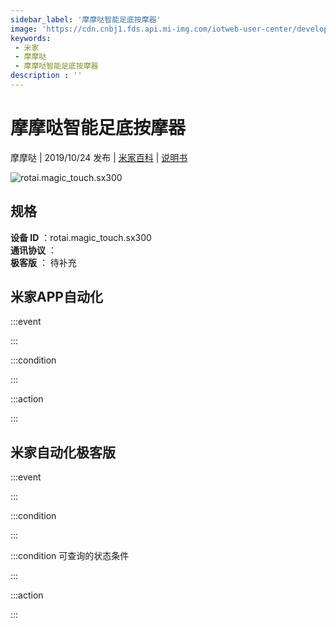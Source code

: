 ```yaml
---
sidebar_label: '摩摩哒智能足底按摩器'
image: 'https://cdn.cnbj1.fds.api.mi-img.com/iotweb-user-center/developer_1679047612967rag9Mixe.png?GalaxyAccessKeyId=AKVGLQWBOVIRQ3XLEW&Expires=9223372036854775807&Signature=osznpHium31S4dSmqe2rgvk+Dlw='
keywords: 
 - 米家
 - 摩摩哒
 - 摩摩哒智能足底按摩器
description : ''
---
```

# 摩摩哒智能足底按摩器

摩摩哒 | 2019/10/24 发布 | [米家百科](https://home.mi.com/webapp/content/baike/product/index.html?model=rotai.magic_touch.sx300) | [说明书](https://home.mi.com/views/introduction.html?model=rotai.magic_touch.sx300&region=cn)

![rotai.magic_touch.sx300](https://cdn.cnbj1.fds.api.mi-img.com/iotweb-user-center/developer_1679047612967rag9Mixe.png?GalaxyAccessKeyId=AKVGLQWBOVIRQ3XLEW&Expires=9223372036854775807&Signature=osznpHium31S4dSmqe2rgvk+Dlw=)

## 规格  
> 
**设备 ID** ：rotai.magic_touch.sx300  
**通讯协议** ：  
**极客版**  ： 待补充 


## 米家APP自动化  

:::event  

:::

:::condition  

:::

:::action   

:::

## 米家自动化极客版  

:::event  

:::

:::condition  

:::

:::condition 可查询的状态条件  

:::

:::action  

:::

        
